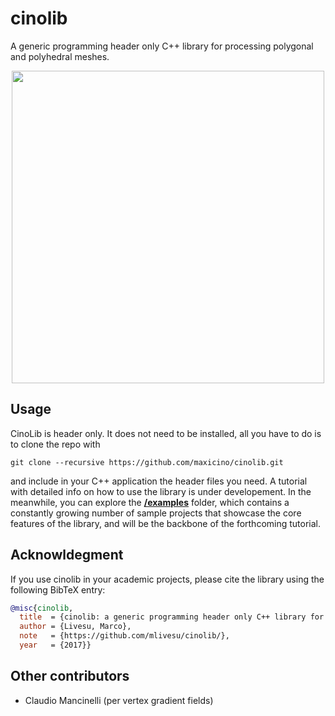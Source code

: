 # cinolib
A generic programming header only C++ library for processing polygonal and polyhedral meshes.

<p align="center"><img src="cinolib_rep_image.png" width="500"></p>

## Usage
CinoLib is header only. It does not need to be installed, all you have to do is to clone the repo with
```
git clone --recursive https://github.com/maxicino/cinolib.git
```
and include in your C++ application the header files you need. A tutorial with detailed info on how to use the library is under developement. In the meanwhile, you can explore the [**/examples**](https://github.com/maxicino/cinolib/tree/master/examples)  folder, which contains a constantly growing number of sample projects that showcase the core features of the library, and will be the backbone of the forthcoming tutorial.

## Acknowldegment
If you use cinolib in your academic projects, please cite the library using the following 
BibTeX entry:

```bibtex
@misc{cinolib,
  title  = {cinolib: a generic programming header only C++ library for processing polygonal and polyhedral meshes.},
  author = {Livesu, Marco},
  note   = {https://github.com/mlivesu/cinolib/},
  year   = {2017}}
```

## Other contributors
* Claudio Mancinelli (per vertex gradient fields)
